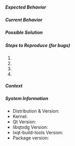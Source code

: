 <!--- Provide a general summary of the issue in the Title above -->
<!--- You could delete sections and/or questions irrelevant to your report --->

##### Expected Behavior
<!--- If you're describing a bug, tell us what should happen -->
<!--- If you're suggesting a change/improvement, tell us how it should work -->

##### Current Behavior
<!--- If describing a bug, tell us what happens instead of the expected behavior -->
<!--- If suggesting a change/improvement, explain the difference from current behavior -->

##### Possible Solution
<!--- Not obligatory, but suggest a fix/reason for the bug, -->
<!--- or ideas how to implement the addition or change -->

##### Steps to Reproduce (for bugs)
<!--- Provide a link to a live example, or an unambiguous set of steps to -->
<!--- reproduce this bug. Include code to reproduce, if relevant -->
1. 
2. 
3. 
4. 

##### Context
<!--- How has this issue affected you? What are you trying to accomplish? -->
<!--- Providing context helps us come up with a solution that is most useful in the real world -->

##### System Information
<!--- Include as many relevant details about the system you experienced the bug in -->
* Distribution & Version: 
* Kernel: 
* Qt Version: 
* libqtxdg Version:
* lxqt-build-tools Version: 
* Package version: 
